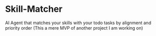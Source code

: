# Skill-Matcher
AI Agent that matches your skills with your todo tasks by alignment and priority order (This a mere MVP of another project I am working on)
